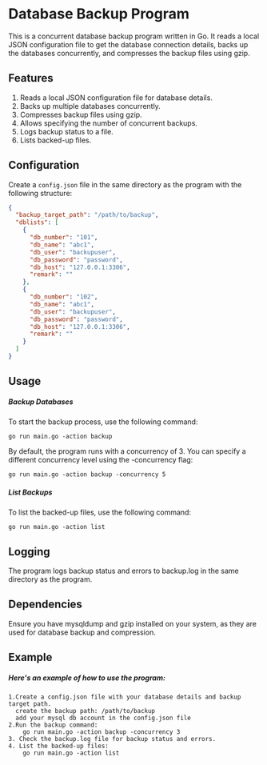 # Database Backup Program

This is a concurrent database backup program written in Go. It reads a local JSON configuration file to get the database connection details, backs up the databases concurrently, and compresses the backup files using gzip.

## Features

1. Reads a local JSON configuration file for database details.
2. Backs up multiple databases concurrently.
3. Compresses backup files using gzip.
4. Allows specifying the number of concurrent backups.
5. Logs backup status to a file.
6. Lists backed-up files.

## Configuration

Create a `config.json` file in the same directory as the program with the following structure:

```json
{
  "backup_target_path": "/path/to/backup",
  "dblists": [
    {
      "db_number": "101",
      "db_name": "abc1",
      "db_user": "backupuser",
      "db_password": "password",
      "db_host": "127.0.0.1:3306",
      "remark": ""
    },
    {
      "db_number": "102",
      "db_name": "abc1",
      "db_user": "backupuser",
      "db_password": "password",
      "db_host": "127.0.0.1:3306",
      "remark": ""
    }
  ]
}
```

## Usage

##### Backup Databases

To start the backup process, use the following command:

```go run main.go -action backup```

By default, the program runs with a concurrency of 3. You can specify a different concurrency level using the -concurrency flag:

```go run main.go -action backup -concurrency 5```

##### List Backups
To list the backed-up files, use the following command:

```go run main.go -action list```


## Logging
The program logs backup status and errors to backup.log in the same directory as the program.

##  Dependencies
Ensure you have mysqldump and gzip installed on your system, as they are used for database backup and compression.

## Example
##### Here's an example of how to use the program:
    1.Create a config.json file with your database details and backup target path.
      create the backup path: /path/to/backup
      add your mysql db account in the config.json file
    2.Run the backup command:
        go run main.go -action backup -concurrency 3
    3. Check the backup.log file for backup status and errors.
    4. List the backed-up files:
        go run main.go -action list


